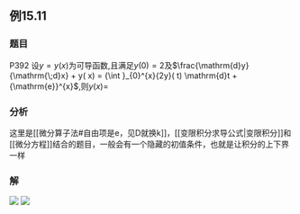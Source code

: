 ## 例15.11
### 题目
P392 设$y = y( x)$为可导函数,且满足$y( 0) = 2$及$\frac{\mathrm{d}y}{\mathrm{\;d}x} + y( x) = {\int }_{0}^{x}{2y}( t) \mathrm{d}t + {\mathrm{e}}^{x}$,则$y( x) =$
### 分析
这里是[[微分算子法#自由项是e，见D就换k]]，[[变限积分求导公式|变限积分]]和[[微分方程]]结合的题目，一般会有一个隐藏的初值条件，也就是让积分的上下界一样
### 解
![](https://img.hwenyi.live/202410280133599.webp)
![](https://img.hwenyi.live/202410280135756.webp)
